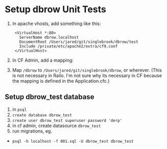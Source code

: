 Setup dbrow Unit Tests
================

1. In apache vhosts, add something like this:

        <VirtualHost *:80>
          ServerName dbrow.localhost
          DocumentRoot /Users/jared/git/singlebrook/dbrow/test
          Include /private/etc/apache2/extra/cf9.conf
        </VirtualHost>

1. In CF Admin, add a mapping:
  1. Map `/dbrow` to `/Users/jared/git/singlebrook/dbrow`, or wherever. (This is not necessary in Railo. I'm not sure why its necessary in CF because the mapping is defined in the Application.cfc.)

Setup dbrow_test database
-------------------------

1. in `psql`
  1. `create database dbrow_test`
  1. `create user dbrow_test superuser password 'derp'`
1. in cf admin, create datasource `dbrow_test`
1. run migrations, eg.
  * `psql -h localhost -f 001.sql -U dbrow_test dbrow_test`
